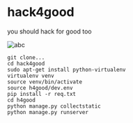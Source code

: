 hack4good
=========

you should hack for good too

![abc](https://raw.githubusercontent.com/papaloizouc/hack4good/master/doc/abc.png)


```
git clone...
cd hack4good
sudo apt-get install python-virtualenv
virtualenv venv
source venv/bin/activate
source h4good/dev.env 
pip install -r req.txt
cd h4good
python manage.py collectstatic
python manage.py runserver
```
